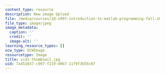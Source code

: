 ```yaml
---
content_type: resource
description: New image Upload
file: /media/courses/18-s997-introduction-to-matlab-programming-fall-2011/7a451037c907f21940b711f9f3b55c67_vid1-thumbnail.jpg
file_type: image/jpeg
image_metadata:
  caption: ''
  credit: ''
  image-alt: ''
learning_resource_types: []
ocw_type: OCWImage
resourcetype: Image
title: vid1-thumbnail.jpg
uid: 7a451037-c907-f219-40b7-11f9f3b55c67
---
```

